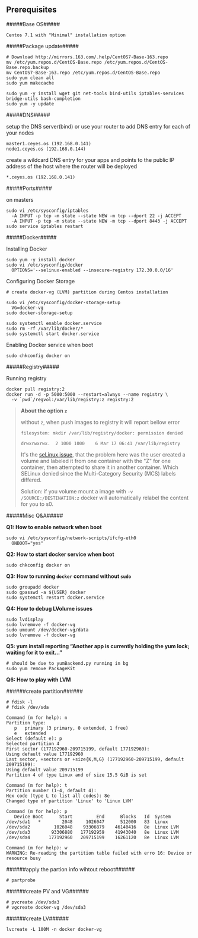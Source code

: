 ## Prerequisites

#####Base OS#####

```
Centos 7.1 with "Minimal" installation option
```

#####Package update#####

```
# Download http://mirrors.163.com/.help/CentOS7-Base-163.repo
mv /etc/yum.repos.d/CentOS-Base.repo /etc/yum.repos.d/CentOS-Base.repo.backup
mv CentOS7-Base-163.repo /etc/yum.repos.d/CentOS-Base.repo
sudo yum clean all
sudo yum makecache
```

```
sudo yum -y install wget git net-tools bind-utils iptables-services bridge-utils bash-completion
sudo yum -y update
```

#####DNS#####

setup the DNS server(bind) or use your router to add DNS entry for each of your nodes

```
master1.ceyes.os (192.168.0.141)
node1.ceyes.os (192.168.0.144)
```

create a wildcard DNS entry for your apps and points to the public IP address of the host where the router will be deployed
```
*.ceyes.os (192.168.0.141)
```

#####Ports#####

on masters
```
sudo vi /etc/sysconfig/iptables
  -A INPUT -p tcp -m state --state NEW -m tcp --dport 22 -j ACCEPT
  -A INPUT -p tcp -m state --state NEW -m tcp --dport 8443 -j ACCEPT
sudo service iptables restart
```

#####Docker#####

Installing Docker
```
sudo yum -y install docker
sudo vi /etc/sysconfig/docker
  OPTIONS='--selinux-enabled --insecure-registry 172.30.0.0/16'
```

Configuring Docker Storage
```
# create docker-vg (LVM) partition during Centos installation

sudo vi /etc/sysconfig/docker-storage-setup
  VG=docker-vg
sudo docker-storage-setup

sudo systemctl enable docker.service
sudo rm -rf /var/lib/docker/*
sudo systemctl start docker.service
```

Enabling Docker service when boot
```
sudo chkconfig docker on
```

#####Registry#####

Running registry

```
docker pull registry:2
docker run -d -p 5000:5000 --restart=always --name registry \
  -v `pwd`/regvol:/var/lib/registry:z registry:2
```

> **About the option `z`**
> 
> without `z`, when push images to registry it will report bellow error
> 
> ```
> filesystem: mkdir /var/lib/registry/docker: permission denied
> ```
> 
> ```
> drwxrwxrwx.  2 1000 1000    6 Mar 17 06:41 /var/lib/registry
> ```
> 
> It's the [seLinux issue](http://www.projectatomic.io/blog/2015/06/using-volumes-with-docker-can-cause-problems-with-selinux/), that the problem here was the user created a volume and labeled it from one container with the "Z" for one container, then attempted to share it in another container. Which SELinux denied since the Multi-Category Security (MCS) labels differed.
> 
> Solution: if you volume mount a image with `-v /SOURCE:/DESTINATION:z` docker will automatically relabel the content for you to s0.

#####Misc Q&A#####

**Q1: How to enable network when boot**
```
sudo vi /etc/sysconfig/network-scripts/ifcfg-eth0
  ONBOOT="yes"
```

**Q2: How to start docker service when boot**
```
sudo chkconfig docker on
```

**Q3: How to running `docker` command without `sudo`**
```
sudo groupadd docker
sudo gpasswd -a ${USER} docker
sudo systemctl restart docker.service
```

**Q4: How to debug LVolume issues**
```
sudo lvdisplay
sudo lvremove -f docker-vg
sudo umount /dev/docker-vg/data
sudo lvremove -f docker-vg
```

**Q5: yum install reporting “Another app is currently holding the yum lock; waiting for it to exit...”**
```
# should be due to yumBackend.py running in bg
sudo yum remove PackageKit
```

**Q6: How to play with LVM**

######create partition######
```
# fdisk -l
# fdisk /dev/sda

Command (m for help): n
Partition type:
   p   primary (3 primary, 0 extended, 1 free)
   e   extended
Select (default e): p
Selected partition 4
First sector (177192960-209715199, default 177192960): 
Using default value 177192960
Last sector, +sectors or +size{K,M,G} (177192960-209715199, default 209715199): 
Using default value 209715199
Partition 4 of type Linux and of size 15.5 GiB is set

Command (m for help): t
Partition number (1-4, default 4): 
Hex code (type L to list all codes): 8e
Changed type of partition 'Linux' to 'Linux LVM'

Command (m for help): p
   Device Boot      Start         End      Blocks   Id  System
/dev/sda1   *        2048     1026047      512000   83  Linux
/dev/sda2         1026048    93306879    46140416   8e  Linux LVM
/dev/sda3        93306880   177192959    41943040   8e  Linux LVM
/dev/sda4       177192960   209715199    16261120   8e  Linux LVM

Command (m for help): w
WARNING: Re-reading the partition table failed with erro 16: Device or resource busy
```

######apply the partion info wihtout reboot######
```
# partprobe
```

######create PV and VG######
```
# pvcreate /dev/sda3
# vgcreate docker-vg /dev/sda3
```

######create LV######
```
lvcreate -L 100M -n docker docker-vg
```
